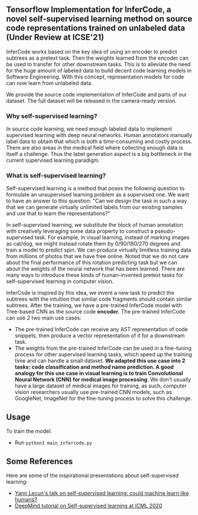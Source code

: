 ## Tensorflow Implementation for InferCode, a novel self-supervised learning method on source code representations trained on unlabeled data (Under Review at ICSE'21)

InferCode works based on the key idea of using an encoder to predict subtrees as a pretext task. Then the weights learned from the encoder can be used to transfer for other downstream tasks. This is to alleviate the need for the huge amount of labeled data to build decent code learning models in Software Engineering. With this concept,  representation models for code can now learn from unlabeled data. 

We provide the source code implementation of InferCode and parts of our dataset. The full dataset will be released in the camera-ready version.

### Why self-supervised learning?

In source code learning, we need enough labeled data to implement supervised learning with deep neural networks. Human annotators manually label data to obtain that which is both a time-consuming and costly process. There are also areas in the medical field where collecting enough data is itself a challenge. Thus the label generation aspect is a big bottleneck in the current supervised learning paradigm. 

### What is self-supervised learning?
Self-supervised learning is a method that poses the following question to formulate an unsupervised learning problem as a supervised one. We want to have an answer to this question:
"Can we design the task in such a way that we can generate virtually unlimited labels from our existing samples and use that to learn the representations?"

In self-supervised learning, we substitute the block of human annotation with creatively leveraging some data property to construct a pseudo-supervised task. For example, in visual learning, instead of marking images as cat/dog, we might instead rotate them by 0/90/180/270 degrees and train a model to predict spin. We can produce virtually limitless training data from millions of photos that we have free online. Noted that we do not care about the final performance of this rotation predicting task but we can about the weights of the neural network that has been learned. There are many ways to introduce these kinds of human-invented pretext tasks for self-supervised learning in computer vision. 

InferCode is inspired by this idea, we invent a new task to predict the subtrees with the intuition that similar code fragments should contain similar subtrees. After the training, we have a pre-trained InferCode model with Tree-based CNN as the source code **encoder**. The pre-trained InferCode can use 2 two main use cases:
- The pre-trained InferCode can receive any AST representation of code snippets, then produce a vector representation of it for a downstream task.
- The weights from the pre-trained InferCode can be used in a fine-tuning process for other supervised learning tasks, which speed up the training time and can handle a small dataset. **We adapted this use case into 2 tasks: code classification and method name prediction. A good analogy for this use case in visual learning is to train Convolutional Neural Network (CNN) for medical image processing**. We don't usually have a large dataset of medical images for training, as such, computer vision researchers usually use pre-trained CNN models, such as GoogleNet, ImageNet for the fine-tuning process to solve this challenge. 


## Usage

To train the model:
- Run ```python3 main_infercode.py``` 

## Some References
Here are some of the inspirational presentations about self-supervised learning:
- [Yann Lecun's talk on self-supervised learning: could machine learn like humans?](https://www.youtube.com/watch?v=7I0Qt7GALVk&t=2639s)
- [DeepMind tutorial on Self-supervised learning at ICML 2020](https://drive.google.com/file/d/1Ee2_EBgJQY5rMEiZJaRxxs6Il7m3EA-o/view)
